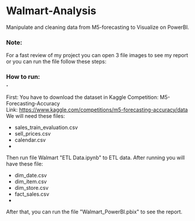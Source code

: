 # Walmart-Analysis
Manipulate and cleaning data from M5-forecasting to Visualize on PowerBI. <br>

### Note: <br>
For a fast review of my project you can open 3 file images to see my report or you can run the file follow these steps: <br>

### How to run: <br>.
First: You have to download the dataset in Kaggle Competition: M5-Forecasting-Accuracy <br>
Link: https://www.kaggle.com/competitions/m5-forecasting-accuracy/data <br>
We will need these files: <br>
- sales_train_evaluation.csv <br>
- sell_prices.csv
- calendar.csv
- <br>
Then run file Walmart "ETL Data.ipynb" to ETL data. After running you will have these file: <br>
- dim_date.csv <br>
- dim_item.csv
- dim_store.csv
- fact_sales.csv
- <br>
After that, you can run the file "Walmart_PowerBI.pbix" to see the report.



